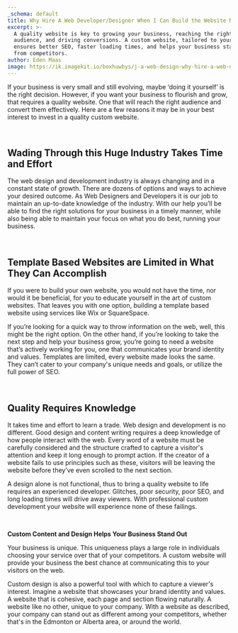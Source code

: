 ```yaml
---
_schema: default
title: Why Hire A Web Developer/Designer When I Can Build the Website Myself?
excerpt: >-
  A quality website is key to growing your business, reaching the right
  audience, and driving conversions. A custom website, tailored to your needs,
  ensures better SEO, faster loading times, and helps your business stand out
  from competitors.
author: Eden Maas
image: https://ik.imagekit.io/boxhuwbys/j-a-web-design-why-hire-a-web-developer.webp
---
```

If your business is very small and still evolving, maybe ‘doing it yourself’ is the right decision. However, if you want your business to flourish and grow, that requires a quality website. One that will reach the right audience and convert them effectively. Here are a few reasons it may be in your best interest to invest in a quality custom website.

&nbsp;

## **Wading Through this Huge Industry Takes Time and Effort**

The web design and development industry is always changing and in a constant state of growth. There are dozens of options and ways to achieve your desired outcome. As Web Designers and Developers it is our job to maintain an up-to-date knowledge of the industry. With our help you’ll be able to find the right solutions for your business in a timely manner, while also being able to maintain your focus on what you do best, running your business.

&nbsp;

## **Template Based Websites are Limited in What They Can Accomplish**

If you were to build your own website, you would not have the time, nor would it be beneficial, for you to educate yourself in the art of custom websites. That leaves you with one option, building a template based website using services like Wix or SquareSpace.

If you’re looking for a quick way to throw information on the web, well, this might be the right option. On the other hand, if you’re looking to take the next step and help your business grow, you’re going to need a website that’s actively working for you, one that communicates your brand identity and values. Templates are limited, every website made looks the same. They can’t cater to your company's unique needs and goals, or utilize the full power of SEO.

&nbsp;

## **Quality Requires Knowledge**

It takes time and effort to learn a trade. Web design and development is no different. Good design and content writing requires a deep knowledge of how people interact with the web. Every word of a website must be carefully considered and the structure crafted to capture a visitor's attention and keep it long enough to prompt action. If the creator of a website fails to use principles such as these, visitors will be leaving the website before they’ve even scrolled to the next section.

A design alone is not functional, thus to bring a quality website to life requires an experienced developer. Glitches, poor security, poor SEO, and long loading times will drive away viewers. With professional custom development your website will experience none of these failings.

&nbsp;

**Custom Content and Design Helps Your Business Stand Out**

Your business is unique. This uniqueness plays a large role in individuals choosing your service over that of your competitors. A custom website will provide your business the best chance at communicating this to your visitors on the web.

Custom design is also a powerful tool with which to capture a viewer's interest. Imagine a website that showcases your brand identity and values. A website that is cohesive, each page and section flowing naturally. A website like no other, unique to your company. With a website as described, your company can stand out as different among your competitors, whether that's in the Edmonton or Alberta area, or around the world.
